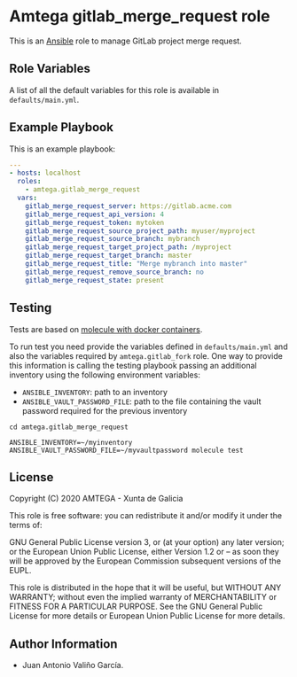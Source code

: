 # Amtega gitlab_merge_request role

This is an [Ansible](http://www.ansible.com) role to manage GitLab project merge request.

## Role Variables

A list of all the default variables for this role is available in `defaults/main.yml`.

## Example Playbook

This is an example playbook:

``` yaml
---
- hosts: localhost
  roles:  
    - amtega.gitlab_merge_request
  vars:    
    gitlab_merge_request_server: https://gitlab.acme.com
    gitlab_merge_request_api_version: 4
    gitlab_merge_request_token: mytoken
    gitlab_merge_request_source_project_path: myuser/myproject
    gitlab_merge_request_source_branch: mybranch
    gitlab_merge_request_target_project_path: /myproject
    gitlab_merge_request_target_branch: master
    gitlab_merge_request_title: "Merge mybranch into master"
    gitlab_merge_request_remove_source_branch: no
    gitlab_merge_request_state: present
```

## Testing

Tests are based on [molecule with docker containers](https://molecule.readthedocs.io/en/latest/installation.html).

To run test you need provide the variables defined in `defaults/main.yml` and also the variables required by `amtega.gitlab_fork` role. One way to provide this information is calling the testing playbook passing an additional inventory using the following environment variables:

- `ANSIBLE_INVENTORY`: path to an inventory
- `ANSIBLE_VAULT_PASSWORD_FILE`: path to the file containing the vault password required for the previous inventory

```shell
cd amtega.gitlab_merge_request

ANSIBLE_INVENTORY=~/myinventory ANSIBLE_VAULT_PASSWORD_FILE=~/myvaultpassword molecule test
```

## License

Copyright (C) 2020 AMTEGA - Xunta de Galicia

This role is free software: you can redistribute it and/or modify it under the terms of:

GNU General Public License version 3, or (at your option) any later version; or the European Union Public License, either Version 1.2 or – as soon they will be approved by the European Commission ­subsequent versions of the EUPL.

This role is distributed in the hope that it will be useful, but WITHOUT ANY WARRANTY; without even the implied warranty of MERCHANTABILITY or FITNESS FOR A PARTICULAR PURPOSE.  See the GNU General Public License for more details or European Union Public License for more details.

## Author Information

- Juan Antonio Valiño García.
